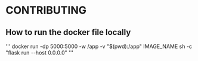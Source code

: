 # CONTRIBUTING

## How to run the docker file locally

'''
docker run -dp 5000:5000 -w /app -v "$(pwd):/app" IMAGE_NAME sh -c "flask run --host 0.0.0.0"
'''

